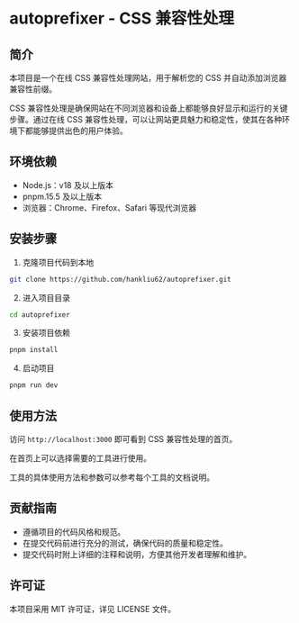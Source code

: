 # autoprefixer - CSS 兼容性处理

## 简介

本项目是一个在线 CSS 兼容性处理网站，用于解析您的 CSS 并自动添加浏览器兼容性前缀。

CSS 兼容性处理是确保网站在不同浏览器和设备上都能够良好显示和运行的关键步骤。通过在线 CSS 兼容性处理，可以让网站更具魅力和稳定性，使其在各种环境下都能够提供出色的用户体验。

## 环境依赖

- Node.js：v18 及以上版本
- pnpm.15.5 及以上版本
- 浏览器：Chrome、Firefox、Safari 等现代浏览器

## 安装步骤

1. 克隆项目代码到本地

```bash
git clone https://github.com/hankliu62/autoprefixer.git
```

2. 进入项目目录

```bash
cd autoprefixer
```

3. 安装项目依赖

```bash
pnpm install
```

4. 启动项目

```bash
pnpm run dev
```

## 使用方法

访问 `http://localhost:3000` 即可看到 CSS 兼容性处理的首页。

在首页上可以选择需要的工具进行使用。

工具的具体使用方法和参数可以参考每个工具的文档说明。

## 贡献指南

- 遵循项目的代码风格和规范。
- 在提交代码前进行充分的测试，确保代码的质量和稳定性。
- 提交代码时附上详细的注释和说明，方便其他开发者理解和维护。

## 许可证

本项目采用 MIT 许可证，详见 LICENSE 文件。
